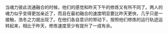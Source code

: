 当魂力彼此流通融合的时候，他们的感觉和昨天下午的修炼又有所不同了。两人的魂力似乎变得更加亲近了，而且在最初融合的速度明显要比昨天更快，几乎只是一接触，浩冬之力就出现了。在他们各自意识的带动下，按照他们修炼的运行轨迹运转起来，相比于昨天，修炼速度至少有提升了一成有余。